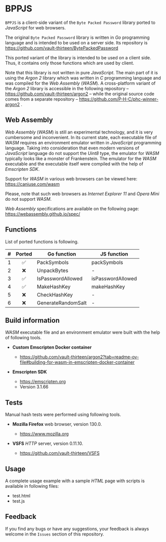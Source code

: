 # BPPJS

`BPPJS` is a client-side variant of the `Byte Packed Password` library ported to
_JavaScript_ for web browsers.

The original `Byte Packed Password` library is written in _Go_ programming
language and is intended to be used on a server side. Its repository is
https://github.com/vault-thirteen/BytePackedPassword

This ported variant of the library is intended to be used on a client side.
Thus, it contains only those functions which are used by client.

Note that this library is not written in pure _JavaScript_. The main part of it
is using the _Argon 2_ library which was written in _C_ programming language
and was compiled for the _Web Assembly_ (_WASM_). A cross-platform variant of
the _Argon 2_ library is accessible in the following repository –
https://github.com/vault-thirteen/argon2 – while the original source code comes
from a separate repository – https://github.com/P-H-C/phc-winner-argon2 .

## Web Assembly

_Web Assembly_ (_WASM_) is still an experimental technology, and it is very
cumbersome and inconvenient. In its current state, each executable file of
_WASM_ requires an environment emulator written in _JavaScript_ programming
language. Taking into consideration that even modern versions of _JavaScript_
language do not support the _Uint8_ type, the emulator for _WASM_ typically
looks like a monster of Frankenstein. The emulator for the _WASM_ executable
and the executable itself were compiled with the help of _Emscripten SDK_.

Support for _WASM_ in various web browsers can be viewed here:  
https://caniuse.com/wasm

Please, note that such web browsers as _Internet Explorer 11_ and _Opera Mini_
do not support _WASM_.

_Web Assembly_ specifications are available on the following page:  
https://webassembly.github.io/spec/

## Functions

List of ported functions is following.

| # | Ported | Go function        | JS function       |
|---|:------:|--------------------|-------------------|
| 1 |   ✅    | PackSymbols        | packSymbols       |
| 2 |   ❌    | UnpackBytes        | -                 |
| 3 |   ✅    | IsPasswordAllowed  | isPasswordAllowed |
| 4 |   ✅    | MakeHashKey        | makeHashKey       |
| 5 |   ❌    | CheckHashKey       | -                 |
| 6 |   ❌    | GenerateRandomSalt | -                 |

## Build information

_WASM_ executable file and an environment emulator were built with the help of
following tools.

* **Custom Emscripten Docker container**
    * https://github.com/vault-thirteen/argon2?tab=readme-ov-file#building-for-wasm-in-emscripten-docker-container


* **Emscripten SDK**
    * https://emscripten.org
    * Version 3.1.66

## Tests

Manual hash tests were performed using following tools.

* **Mozilla Firefox** web browser, version 130.0.
    * https://www.mozilla.org


* **VSFS** _HTTP_ server, version 0.11.10.
    * https://github.com/vault-thirteen/VSFS

## Usage

A complete usage example with a sample _HTML_ page with scripts is available
in following files:

* test.html
* test.js

## Feedback

If you find any bugs or have any suggestions, your feedback is always welcome
in the `Issues` section of this repository. 
